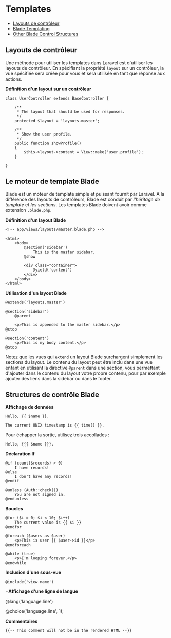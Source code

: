 # Templates

- [Layouts de contrôleur](#controller-layouts)
- [Blade Templating](#blade-templating-engine)
- [Other Blade Control Structures](#other-blade-control-structures)

<a name="controller-layouts"></a>
## Layouts de contrôleur

Une méthode pour utiliser les templates dans Laravel est d'utiliser les layouts de contrôleur. En spécifiant la propriété `layout` sur un contrôleur, la vue spécifiée sera créée pour vous et sera utilisée en tant que réponse aux actions.

**Définition d'un layout sur un contrôleur**

	class UserController extends BaseController {

		/**
		 * The layout that should be used for responses.
		 */
		protected $layout = 'layouts.master';

		/**
		 * Show the user profile.
		 */
		public function showProfile()
		{
			$this->layout->content = View::make('user.profile');
		}

	}

<a name="blade-template-engine"></a>
## Le moteur de template Blade

Blade est un moteur de template simple et puissant fournit par Laravel. A la différence des layouts de contrôleurs, Blade est conduit par _l'héritage de template_ et _les sections_. Les templates Blade doivent avoir comme extension `.blade.php`.

**Définition d'un layout Blade**

	<!-- app/views/layouts/master.blade.php -->

	<html>
		<body>
			@section('sidebar')
				This is the master sidebar.
			@show

			<div class="container">
				@yield('content')
			</div>
		</body>
	</html>

**Utilisation d'un layout Blade**

	@extends('layouts.master')

	@section('sidebar')
		@parent

		<p>This is appended to the master sidebar.</p>
	@stop

	@section('content')
		<p>This is my body content.</p>
	@stop

Notez que les vues qui `extend` un layout Blade surchargent simplement les sections du layout. Le contenu du layout peut être inclu dans une vue enfant en utilisant la directive `@parent` dans une section, vous permettant d'ajouter dans le contenu du layout votre propre contenu, pour par exemple ajouter des liens dans la sidebar ou dans le footer.

<a name="other-blade-control-structures"></a>
## Structures de contrôle Blade

**Affichage de données**

	Hello, {{ $name }}.

	The current UNIX timestamp is {{ time() }}.

Pour échapper la sortie,     utilisez trois accollades :

	Hello, {{{ $name }}}.

**Déclaration If**

	@if (count($records) > 0)
		I have records!
	@else
		I don't have any records!
	@endif

	@unless (Auth::check())
		You are not signed in.
	@endunless

**Boucles**

	@for ($i = 0; $i < 10; $i++)
		The current value is {{ $i }}
	@endfor

	@foreach ($users as $user)
		<p>This is user {{ $user->id }}</p>
	@endforeach

	@while (true)
		<p>I'm looping forever.</p>
	@endwhile

**Inclusion d'une sous-vue**

	@include('view.name')

+**Affichage d'une ligne de langue**

  @lang('language.line')

  @choice('language.line', 1);

**Commentaires**

	{{-- This comment will not be in the rendered HTML --}}
